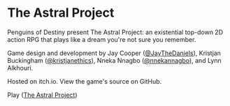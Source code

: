 # The Astral Project

Penguins of Destiny present The Astral Project: an existential top-down 2D action RPG that plays like a dream you're not sure you remember.

Game design and development by Jay Cooper ([@JayTheDaniels](https://github.com/JayTheDaniels)), Kristjan Buckingham ([@kristjanethics](https://github.com/kristjanethics)), Nneka Nnagbo ([@nnekannagbo](https://github.com/nnekannagbo)), and Lynn Alkhouri. 

Hosted on itch.io. View the game's source on GitHub.

Play ([The Astral Project](https://jaythedaniels.itch.io/the-astral-project))

